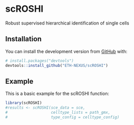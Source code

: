 
<!-- README.md is generated from README.Rmd. Please edit that file -->

# scROSHI

<!-- badges: start -->

<!-- badges: end -->

Robust supervised hierarchical identification of single cells

## Installation

You can install the development version from
[GitHub](https://github.com/) with:

``` r
# install.packages("devtools")
devtools::install_github("ETH-NEXUS/scROSHI")
```

## Example

This is a basic example for the scROSHI function:

``` r
library(scROSHI)
#results <- scROSHI(sce_data = sce,
#                   celltype_lists = path_gmx,
#                   type_config = celltype_config)
```
